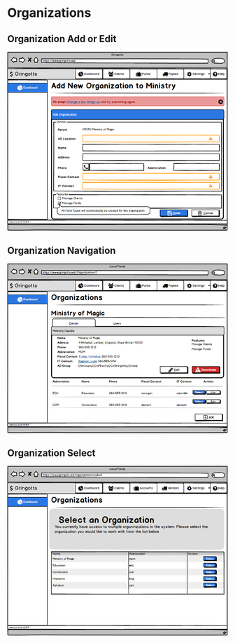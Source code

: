 # Organizations

## Organization Add or Edit

![Organization Add or Edit](Organization-AddOrEdit.png)

## Organization Navigation

![Organization Navigation](Organization-Navigation.png)

## Organization Select

![Organization Select](Organization-Select.png)
